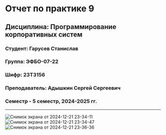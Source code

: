 # Отчет по практике 9
## Дисциплина: Программирование корпоративных систем
### Студент: Гарусев Станислав
### Группа: ЭФБО-07-22
### Шифр: 23Т3156
### Преподаватель: Адышкин Сергей Сергеевич
### Семестр - 5 семестр, 2024-2025 гг.
_____
![Снимок экрана от 2024-12-21 23-34-11](https://github.com/user-attachments/assets/eb5d79ca-1975-4669-b47b-24da5bbd690e)
![Снимок экрана от 2024-12-21 23-34-47](https://github.com/user-attachments/assets/7ae00ad5-9f43-412c-8990-f5bb31a4db43)
![Снимок экрана от 2024-12-21 23-36-36](https://github.com/user-attachments/assets/73157bfd-c09d-4944-9afb-cbc67f969987)
